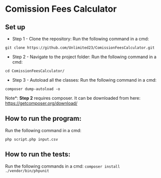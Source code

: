 # Comission Fees Calculator

## Set up

* Step 1 - Clone the repository:
Run the following command in a cmd:

`git clone https://github.com/Unlimited23/ComissionFeesCalculator.git`

* Step 2 - Navigate to the project folder:
Run the following command in a cmd:

`cd ComissionFeesCalculator/`

* Step 3 - Autoload all the classes:
Run the following command in a cmd:

`composer dump-autoload -o`

Note*: <b>Step 2</b> requires composer. It can be downloaded from here:
https://getcomposer.org/download/

## How to run the program:
Run the following command in a cmd:

`php script.php input.csv`

## How to run the tests:
Run the following commands in a cmd:
`composer install`
`./vendor/bin/phpunit`
